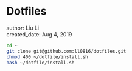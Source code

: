 Dotfiles
==========

author: Liu Li  
created_date: Aug 4, 2019

```bash
cd ~
git clone git@github.com:ll0816/dotfiles.git
chmod 400 ~/dotfile/install.sh 
bash ~/dotfile/install.sh
```